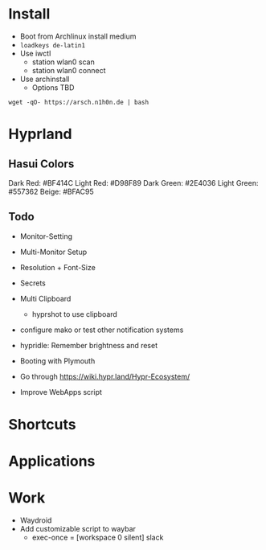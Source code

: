 # Install
- Boot from Archlinux install medium
- ``loadkeys de-latin1``
- Use iwctl
  - station wlan0 scan
  - station wlan0 connect <tab>
- Use archinstall
  - Options TBD

```wget -qO- https://arsch.n1h0n.de | bash```

# Hyprland

## Hasui Colors

Dark Red: #BF414C
Light Red: #D98F89
Dark Green: #2E4036
Light Green: #557362
Beige: #BFAC95

## Todo

- Monitor-Setting
- Multi-Monitor Setup
- Resolution + Font-Size
- Secrets
- Multi Clipboard
  - hyprshot to use clipboard

- configure mako or test other notification systems

- hypridle: Remember brightness and reset
- Booting with Plymouth

- Go through https://wiki.hypr.land/Hypr-Ecosystem/

- Improve WebApps script

# Shortcuts

# Applications

# Work
- Waydroid
- Add customizable script to waybar
  - exec-once = [workspace 0 silent] slack
